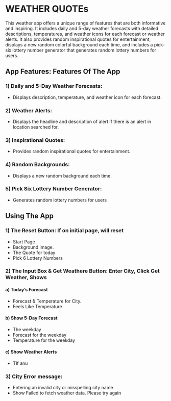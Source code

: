 # WEATHER QUOTEs
This weather app offers a unique range of features that are both informative and inspiring. It includes daily and 
5-day weather forecasts with detailed descriptions, temperatures, and weather icons for each forecast or weather alerts. It also 
provides random inspirational quotes for entertainment, displays a new random colorful background each time, and 
includes a pick-six lottery number generator that generates random lottery numbers for users.

## App Features: Features Of The App
###	1) Daily and 5-Day Weather Forecasts:
*	Displays description, temperature, and weather icon for each forecast.
###	2) Weather Alerts:
*	Displays the headline and description of alert if there is an alert in location searched for.
###	3) Inspirational Quotes:
*	Provides random inspirational quotes for entertainment.
###	4) Random Backgrounds:
*	Displays a new random background each time.
###	5) Pick Six Lottery Number Generator:
*	Generates random lottery numbers for users

## Using The App
### 1) The Reset Button:	If on initial page, will reset
* Start Page
*	Background image.
*	The Quote for today
*	Pick 6 Lottery Numbers
### 2) The Input Box & Get Weathere Button: Enter City, Click Get Weather, Shows
#### a) Today’s Forecast
* Forecast & Temperature for City.
* Feels Like Temperature
#### b) Show 5-Day Forecast
*	The weekday
*	Forecast for the weekday
*	Temperature for the weekday
#### c) Show Weather Alerts
*	TIf anu
### 3) City Error message:
* Entering an invalid city or misspelling city name
*	Show Failed to fetch weather data. Please try again
